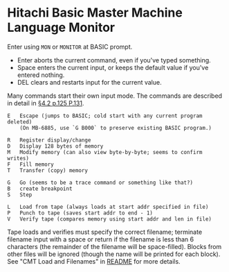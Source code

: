 Hitachi Basic Master Machine Language Monitor
=============================================

Enter using `MON` or `MONITOR` at BASIC prompt.

- Enter aborts the current command, even if you've typed something.
- Space enters the current input, or keeps the default value if you've
  entered nothing.
- DEL clears and restarts input for the current value.

Many commands start their own input mode. The commands are described in
detail in [§4.2 p.125 P.131].

    E   Escape (jumps to BASIC; cold start with any current program deleted)
        (On MB-6885, use `G B000` to preserve existing BASIC program.)

    R   Register display/change
    D   Display 128 bytes of memory
    M   Modify memory (can also view byte-by-byte; seems to confirm writes)
    F   Fill memory
    T   Transfer (copy) memory

    G   Go (seems to be a trace command or something like that?)
    B   create breakpoint
    S   Step

    L   Load from tape (always loads at start addr specified in file)
    P   Punch to tape (saves start addr to end - 1)
    V   Verify tape (compares memory using start addr and len in file)

Tape loads and verifies must specify the correct filename; terminate
filename input with a space or return if the filename is less than 6
characters (the remainder of the filename will be space-filled). Blocks
from other files will be ignored (though the name will be printed for each
block). See "CMT Load and Filenames" in [README](README.md) for more
details.

<!-------------------------------------------------------------------->
[§4.2 p.125 P.131]: https://archive.org/details/Hitachi_MB-6885_Basic_Master_Jr/page/n130/mode/1up?view=theater
